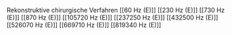Rekonstruktive chirurgische Verfahren
[[60 Hz (E)]]
[[230 Hz (E)]]
[[730 Hz (E)]]
[[870 Hz (E)]]
[[105720 Hz (E)]]
[[237250 Hz (E)]]
[[432500 Hz (E)]]
[[526070 Hz (E)]]
[[669710 Hz (E)]]
[[819340 Hz (E)]]